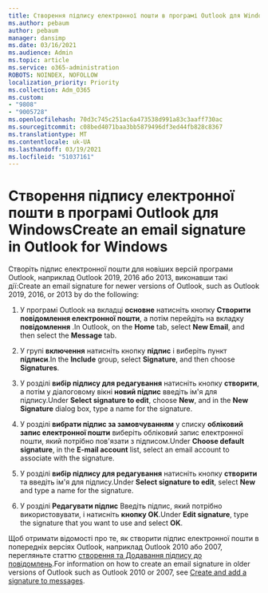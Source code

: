 ```yaml
---
title: Створення підпису електронної пошти в програмі Outlook для Windows
ms.author: pebaum
author: pebaum
manager: dansimp
ms.date: 03/16/2021
ms.audience: Admin
ms.topic: article
ms.service: o365-administration
ROBOTS: NOINDEX, NOFOLLOW
localization_priority: Priority
ms.collection: Adm_O365
ms.custom:
- "9808"
- "9005728"
ms.openlocfilehash: 70d3c745c251ac6a473538d991a83c3aaff730ac
ms.sourcegitcommit: c08bed4071baa3bb5879496df3ed44fb828c8367
ms.translationtype: MT
ms.contentlocale: uk-UA
ms.lasthandoff: 03/19/2021
ms.locfileid: "51037161"
---
```

# <a name="create-an-email-signature-in-outlook-for-windows"></a><span data-ttu-id="dd225-102">Створення підпису електронної пошти в програмі Outlook для Windows</span><span class="sxs-lookup"><span data-stu-id="dd225-102">Create an email signature in Outlook for Windows</span></span>

<span data-ttu-id="dd225-103">Створіть підпис електронної пошти для новіших версій програми Outlook, наприклад Outlook 2019, 2016 або 2013, виконавши такі дії:</span><span class="sxs-lookup"><span data-stu-id="dd225-103">Create an email signature for newer versions of Outlook, such as Outlook 2019, 2016, or 2013 by do the following:</span></span>

1. <span data-ttu-id="dd225-104">У програмі Outlook на вкладці **основне** натисніть кнопку **Створити повідомлення електронної пошти**, а потім перейдіть на вкладку **повідомлення** .</span><span class="sxs-lookup"><span data-stu-id="dd225-104">In Outlook, on the **Home** tab, select **New Email**, and then select the **Message** tab.</span></span>

1. <span data-ttu-id="dd225-105">У групі **включення** натисніть кнопку **підпис** і виберіть пункт **підписи**.</span><span class="sxs-lookup"><span data-stu-id="dd225-105">In the **Include** group, select **Signature**, and then choose **Signatures**.</span></span>

1. <span data-ttu-id="dd225-106">У розділі **вибір підпису для редагування** натисніть кнопку **створити**, а потім у діалоговому вікні **новий підпис** введіть ім'я для підпису.</span><span class="sxs-lookup"><span data-stu-id="dd225-106">Under **Select signature to edit**, choose **New**, and in the **New Signature** dialog box, type a name for the signature.</span></span>

1. <span data-ttu-id="dd225-107">У розділі **вибрати підпис за замовчуванням** у списку **обліковий запис електронної пошти** виберіть обліковий запис електронної пошти, який потрібно пов'язати з підписом.</span><span class="sxs-lookup"><span data-stu-id="dd225-107">Under **Choose default signature**, in the **E-mail account** list, select an email account to associate with the signature.</span></span>

1. <span data-ttu-id="dd225-108">У розділі **вибір підпису для редагування** натисніть кнопку **створити** та введіть ім'я для підпису.</span><span class="sxs-lookup"><span data-stu-id="dd225-108">Under **Select signature to edit**, select **New** and type a name for the signature.</span></span>

1. <span data-ttu-id="dd225-109">У розділі **Редагувати підпис** Введіть підпис, який потрібно використовувати, і натисніть **кнопку OK**.</span><span class="sxs-lookup"><span data-stu-id="dd225-109">Under **Edit signature**, type the signature that you want to use and select **OK**.</span></span>

<span data-ttu-id="dd225-110">Щоб отримати відомості про те, як створити підпис електронної пошти в попередніх версіях Outlook, наприклад Outlook 2010 або 2007, перегляньте статтю [створення та Додавання підпису до повідомлень](https://support.microsoft.com/office/8ee5d4f4-68fd-464a-a1c1-0e1c80bb27f2#ID0EAADAAA=Office_2007_-_2010).</span><span class="sxs-lookup"><span data-stu-id="dd225-110">For information on how to create an email signature in older versions of Outlook such as Outlook 2010 or 2007, see [Create and add a signature to messages](https://support.microsoft.com/office/8ee5d4f4-68fd-464a-a1c1-0e1c80bb27f2#ID0EAADAAA=Office_2007_-_2010).</span></span>

